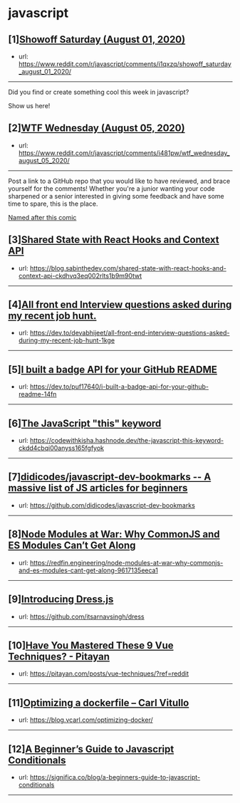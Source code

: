 # javascript
## [1][Showoff Saturday (August 01, 2020)](https://www.reddit.com/r/javascript/comments/i1qxzq/showoff_saturday_august_01_2020/)
- url: https://www.reddit.com/r/javascript/comments/i1qxzq/showoff_saturday_august_01_2020/
---
Did you find or create something cool this week in javascript? 

Show us here!
## [2][WTF Wednesday (August 05, 2020)](https://www.reddit.com/r/javascript/comments/i481pw/wtf_wednesday_august_05_2020/)
- url: https://www.reddit.com/r/javascript/comments/i481pw/wtf_wednesday_august_05_2020/
---
Post a link to a GitHub repo that you would like to have reviewed, and brace yourself for the comments!
Whether you're a junior wanting your code sharpened or a senior interested in giving some feedback and have some time to spare, 
this is the place.

[Named after this comic](https://davidwalsh.name/demo/code-review.png)
## [3][Shared State with React Hooks and Context API](https://www.reddit.com/r/javascript/comments/i4pb4a/shared_state_with_react_hooks_and_context_api/)
- url: https://blog.sabinthedev.com/shared-state-with-react-hooks-and-context-api-ckdhvq3eq002rlts1b9m90twt
---

## [4][All front end Interview questions asked during my recent job hunt.](https://www.reddit.com/r/javascript/comments/i456d7/all_front_end_interview_questions_asked_during_my/)
- url: https://dev.to/devabhijeet/all-front-end-interview-questions-asked-during-my-recent-job-hunt-1kge
---

## [5][I built a badge API for your GitHub README](https://www.reddit.com/r/javascript/comments/i4os6n/i_built_a_badge_api_for_your_github_readme/)
- url: https://dev.to/puf17640/i-built-a-badge-api-for-your-github-readme-14fn
---

## [6][The JavaScript "this" keyword](https://www.reddit.com/r/javascript/comments/i4paqn/the_javascript_this_keyword/)
- url: https://codewithkisha.hashnode.dev/the-javascript-this-keyword-ckdd4cbqi00anyss165fgfyok
---

## [7][didicodes/javascript-dev-bookmarks -- A massive list of JS articles for beginners](https://www.reddit.com/r/javascript/comments/i4r0so/didicodesjavascriptdevbookmarks_a_massive_list_of/)
- url: https://github.com/didicodes/javascript-dev-bookmarks
---

## [8][Node Modules at War: Why CommonJS and ES Modules Can’t Get Along](https://www.reddit.com/r/javascript/comments/i4n4t4/node_modules_at_war_why_commonjs_and_es_modules/)
- url: https://redfin.engineering/node-modules-at-war-why-commonjs-and-es-modules-cant-get-along-9617135eeca1
---

## [9][Introducing Dress.js](https://www.reddit.com/r/javascript/comments/i4rmvx/introducing_dressjs/)
- url: https://github.com/itsarnavsingh/dress
---

## [10][Have You Mastered These 9 Vue Techniques? - Pitayan](https://www.reddit.com/r/javascript/comments/i4h3gs/have_you_mastered_these_9_vue_techniques_pitayan/)
- url: https://pitayan.com/posts/vue-techniques/?ref=reddit
---

## [11][Optimizing a dockerfile – Carl Vitullo](https://www.reddit.com/r/javascript/comments/i4f9i3/optimizing_a_dockerfile_carl_vitullo/)
- url: https://blog.vcarl.com/optimizing-docker/
---

## [12][A Beginner’s Guide to Javascript Conditionals](https://www.reddit.com/r/javascript/comments/i45nyq/a_beginners_guide_to_javascript_conditionals/)
- url: https://significa.co/blog/a-beginners-guide-to-javascript-conditionals
---

